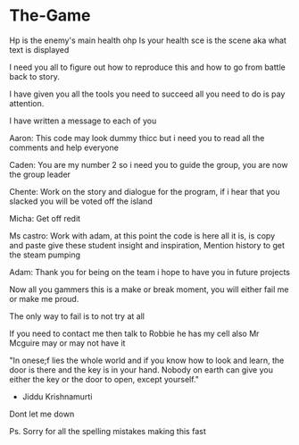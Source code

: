 # The-Game

Hp is the enemy's main health
ohp Is your health 
sce is the scene aka what text is displayed 


I need you all to figure out how to reproduce this and how to go from battle back to story. 

I have given you all the tools you need to succeed all you need to do is pay attention. 

I have written a message to each of you 

Aaron: This code may look dummy thicc but i need you to read all the comments and help everyone 

Caden: You are my number 2 so i need you to guide the group, you are now the group leader 

Chente: Work on the story and dialogue for the program, if i hear that you slacked you will be voted off the island 

Micha: Get off redit 

Ms castro: Work with adam, at this point the code is here all it is, is copy and paste give these student insight and inspiration, Mention history to get the steam pumping 

Adam: Thank you for being on the team i hope to have you in future projects 

Now all you gammers this is a make or break moment, you will either fail me or make me proud. 

The only way to fail is to not try at all

 If you need to contact me then talk to Robbie he has my cell also Mr Mcguire may or may not have it

 "In onese;f lies the whole world and if you know how to look and learn, the door is there and the key is in your hand. 
Nobody on earth can give you either the key or the door to open, except yourself." 

- Jiddu Krishnamurti 

Dont let me down

Ps. Sorry for all the spelling mistakes making this fast
